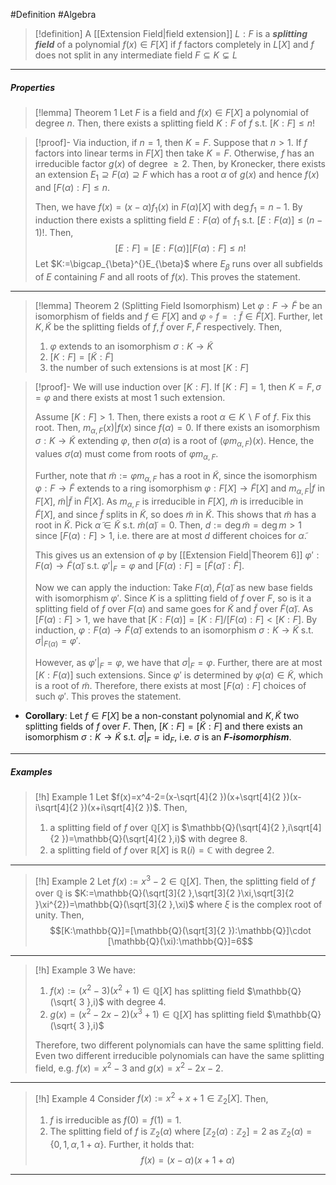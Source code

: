 #Definition #Algebra 

> [!definition] 
> A [[Extension Field|field extension]] $L:F$ is a ***splitting field*** of a polynomial $f(x)\in F[X]$ if $f$ factors completely in $L[X]$ and $f$ does not split in any intermediate field $F\subseteq K\subsetneq L$
---
##### Properties
> [!lemma] Theorem 1
> Let $F$ is a field and $f(x)\in F[X]$ a polynomial of degree $n$. Then, there exists a splitting field $K:F$ of $f$ s.t. $[K:F]\leq n!$

> [!proof]-
> Via induction, if $n=1$, then $K=F$. Suppose that $n>1$. If $f$ factors into linear terms in $F[X]$ then take $K=F$. Otherwise, $f$ has an irreducible factor $g(x)$ of degree $\geq 2$. Then, by Kronecker, there exists an extension $E_{1}\supseteq F(\alpha)\supseteq F$ which has a root $\alpha$ of $g(x)$ and hence $f(x)$ and $[F(\alpha):F]\leq n$.
> 
> Then, we have $f(x)=(x-\alpha)f_{1}(x)$ in $F(\alpha)[X]$ with $\deg f_{1}=n-1$. By induction there exists a splitting field $E:F(\alpha)$ of $f_{1}$ s.t. $[E:F(\alpha)]\leq (n-1)!$. Then, $$[E:F]=[E:F(\alpha)][F(\alpha):F]\leq n!$$Let $K:=\bigcap_{\beta}^{}E_{\beta}$ where $E_{\beta}$ runs over all subfields of $E$ containing $F$ and all roots of $f(x)$. This proves the statement.
---
> [!lemma] Theorem 2 (Splitting Field Isomorphism)
> Let $\varphi:F\to \tilde{F}$ be an isomorphism of fields and $f\in F[X]$ and $\varphi \circ f=:\tilde{f}\in \tilde{F}[X]$. Further, let $K,\tilde{K}$ be the splitting fields of $f,\tilde{f}$ over $F,\tilde{F}$ respectively. Then, 
> 1. $\varphi$ extends to an isomorphism $\sigma:K\to \tilde{K}$
> 2. $[K:F]=[\tilde{K}:\tilde{F}]$
> 3. the number of such extensions is at most $[K:F]$

> [!proof]-
> We will use induction over $[K:F]$. If $[K:F]=1$, then $K=F,\sigma=\varphi$ and there exists at most 1 such extension. 
> 
> Assume $[K:F]>1$. Then, there exists a root $\alpha\in K \backslash F$ of $f$. Fix this root. Then, $m_{\alpha,F}(x)|f(x)$ since $f(\alpha)=0$. If there exists an isomorphism $\sigma:K\to \tilde{K}$ extending $\varphi$, then $\sigma(\alpha)$ is a root of $(\varphi m_{\alpha,F})(x)$. Hence, the values $\sigma(\alpha)$ must come from roots of $\varphi m_{\alpha,F}$. 
> 
> Further, note that $\tilde{m}:=\varphi m_{\alpha,F}$ has a root in $\tilde{K}$, since the isomorphism $\varphi:F\to \tilde{F}$ extends to a ring isomorphism $\varphi:F[X]\to \tilde{F}[X]$ and $m_{\alpha,F}|f$ in $F[X]$, $\tilde{m}|\tilde{f}$ in $\tilde{F}[X]$. As $m_{\alpha,F}$ is irreducible in $F[X]$, $\tilde{m}$ is irreducible in $\tilde{F}[X]$, and since $\tilde{f}$ splits in $\tilde{K}$, so does $\tilde{m}$ in $\tilde{K}$. This shows that $\tilde{m}$ has a root in $\tilde{K}$. Pick $\tilde{\alpha}\in \tilde{K}$ s.t. $\tilde{m}(\tilde{\alpha})=0$. Then, $d:=\deg \tilde{m}=\deg m>1$ since $[F(\alpha):F]>1$, i.e. there are at most $d$ different choices for $\tilde{\alpha}$. 
> 
> This gives us an extension of $\varphi$ by [[Extension Field|Theorem 6]] $\varphi':F(\alpha)\to \tilde{F}(\tilde{\alpha})$ s.t. $\varphi'|_{F}=\varphi$ and $[F(\alpha):F]=[\tilde{F}(\tilde{\alpha}):\tilde{F}]$.
> 
> Now we can apply the induction: Take $F(\alpha),\tilde{F}(\tilde{\alpha})$ as new base fields with isomorphism $\varphi'$. Since $K$ is a splitting field of $f$ over $F$, so is it a splitting field of $f$ over $F(\alpha)$ and same goes for $\tilde{K}$ and $\tilde{f}$ over $\tilde{F}(\tilde{\alpha})$. As $[F(\alpha):F]>1$, we have that $[K:F(\alpha)]=[K:F] /[F(\alpha):F]<[K:F]$. By induction, $\varphi:F(\alpha)\to \tilde{F}(\tilde{\alpha})$ extends to an isomorphism $\sigma:K\to \tilde{K}$ s.t. $\sigma|_{F(\alpha)}=\varphi'$.
> 
> However, as $\varphi'|_{F}=\varphi$, we have that $\sigma|_{F}=\varphi$. Further, there are at most $[K:F(\alpha)]$ such extensions. Since $\varphi'$ is determined by $\varphi(\alpha)\in \tilde{K}$, which is a root of $\tilde{m}$. Therefore, there exists at most $[F(\alpha):F]$ choices of such $\varphi'$. This proves the statement.
> 
- **Corollary**: Let $f\in F[X]$ be a non-constant polynomial and $K,\tilde{K}$ two splitting fields of $f$ over $F$. Then, $[K:F]=[\tilde{K}:F]$ and there exists an isomorphism $\sigma:K\to \tilde{K}$ s.t. $\sigma|_{F}=\text{id}_{F}$, i.e. $\sigma$ is an ***$F$-isomorphism***.
---
##### Examples
> [!h] Example 1
> Let $f(x)=x^4-2=(x-\sqrt[4]{2  })(x+\sqrt[4]{2  })(x-i\sqrt[4]{2  })(x+i\sqrt[4]{2  })$. Then, 
> 1. a splitting field of $f$ over $\mathbb{Q}[X]$ is $\mathbb{Q}(\sqrt[4]{2  },i\sqrt[4]{2  })=\mathbb{Q}(\sqrt[4]{2  },i)$ with degree 8.
> 2. a splitting field of $f$ over $\mathbb{R}[X]$ is $\mathbb{R}(i)=\mathbb{C}$ with degree 2.
---
> [!h] Example 2
> Let $f(x):=x^3-2\in \mathbb{Q}[X]$. Then, the splitting field of $f$ over $\mathbb{Q}$ is $K:=\mathbb{Q}(\sqrt[3]{2  },\sqrt[3]{2  }\xi,\sqrt[3]{2  }\xi^{2})=\mathbb{Q}(\sqrt[3]{2  },\xi)$ where $\xi$ is the complex root of unity. Then, $$[K:\mathbb{Q}]=[\mathbb{Q}(\sqrt[3]{2  }):\mathbb{Q}]\cdot [\mathbb{Q}(\xi):\mathbb{Q}]=6$$
---
> [!h] Example 3
> We have:
> 1. $f(x):=(x^{2}-3)(x^{2}+1)\in \mathbb{Q}[X]$ has splitting field $\mathbb{Q}(\sqrt{ 3 },i)$ with degree 4.
> 2. $g(x)=(x^{2}-2x-2)(x^{3}+1)\in \mathbb{Q}[X]$ has splitting field $\mathbb{Q}(\sqrt{ 3 },i)$
>    
>  Therefore, two different polynomials can have the same splitting field. Even two different irreducible polynomials can have the same splitting field, e.g. $f(x)=x^{2}-3$ and $g(x)=x^{2}-2x-2$.
---
> [!h] Example 4
> Consider $f(x):=x^{2}+x+1\in \mathbb{Z}_{2}[X]$. Then, 
> 1. $f$ is irreducible as $f(0)=f(1)=1$. 
> 2. The splitting field of $f$ is $\mathbb{Z}_{2}(\alpha)$ where $[\mathbb{Z}_{2}(\alpha):\mathbb{Z}_{2}]=2$ as $\mathbb{Z}_{2}(\alpha)=\{ 0,1,\alpha,1+\alpha \}$. Further, it holds that: $$f(x)=(x-\alpha)(x+1+\alpha)$$

---
